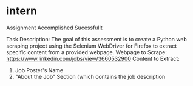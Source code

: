 # intern
Assignment Accomplished Sucessfullt

Task Description:
The goal of this assessment is to create a Python web scraping project using the Selenium
WebDriver for Firefox to extract specific content from a provided webpage.
Webpage to Scrape:
https://www.linkedin.com/jobs/view/3660532900
Content to Extract:
1. Job Poster's Name
2. "About the Job" Section (which contains the job description
